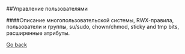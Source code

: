 ##Управление пользователями	

####Описание многопользовательской системы, RWX-правила, пользователи и группы, su/sudo, chown/chmod, sticky and tmp bits, расширенные атрибуты.			


[Go back](https://github.com/AlexCollin/linux-short-lesson)